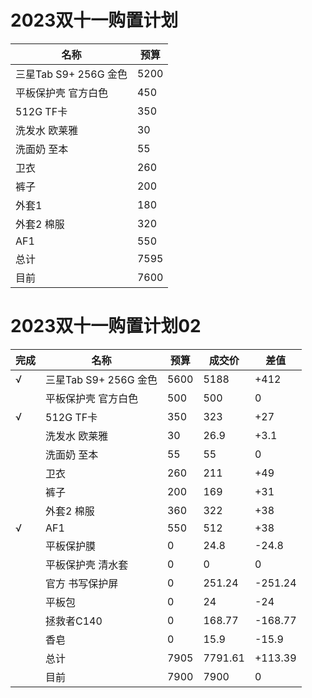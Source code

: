 # 2023双十一购置计划

| 名称                  | 预算 |
| --------------------- | ---- |
| 三星Tab S9+ 256G 金色 | 5200 |
| 平板保护壳 官方白色   | 450  |
| 512G TF卡             | 350  |
| 洗发水 欧莱雅         | 30   |
| 洗面奶 至本           | 55   |
| 卫衣                  | 260  |
| 裤子                  | 200  |
| 外套1                 | 180  |
| 外套2 棉服            | 320  |
| AF1                   | 550  |
| 总计                  | 7595 |
| 目前                  | 7600 |

# 2023双十一购置计划02

| 完成 | 名称                  | 预算 | 成交价  | 差值    |
| ---- | --------------------- | ---- | ------- | ------- |
| √   | 三星Tab S9+ 256G 金色 | 5600 | 5188    | +412    |
|      | 平板保护壳 官方白色   | 500  | 500     | 0       |
| √   | 512G TF卡             | 350  | 323     | +27     |
|      | 洗发水 欧莱雅         | 30   | 26.9    | +3.1    |
|      | 洗面奶 至本           | 55   | 55      | 0       |
|      | 卫衣                  | 260  | 211     | +49     |
|      | 裤子                  | 200  | 169     | +31     |
|      | 外套2 棉服            | 360  | 322     | +38     |
| √   | AF1                   | 550  | 512     | +38     |
|      | 平板保护膜            | 0    | 24.8    | -24.8   |
|      | 平板保护壳 清水套     | 0    | 0       | 0       |
|      | 官方 书写保护屏       | 0    | 251.24  | -251.24 |
|      | 平板包                | 0    | 24      | -24     |
|      | 拯救者C140            | 0    | 168.77  | -168.77 |
|      | 香皂                  | 0    | 15.9    | -15.9   |
|      | 总计                  | 7905 | 7791.61 | +113.39 |
|      | 目前                  | 7900 | 7900    | 0       |
